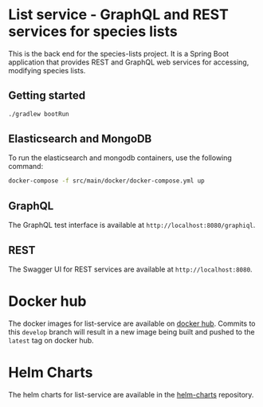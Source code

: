 # List service - GraphQL and REST services for species lists

This is the back end for the species-lists project.
It is a Spring Boot application that provides REST and GraphQL web services for accessing, modifying species lists.

## Getting started

```bash
./gradlew bootRun
```

## Elasticsearch and MongoDB

To run the elasticsearch and mongodb containers, use the following command:

```bash
docker-compose -f src/main/docker/docker-compose.yml up
```

## GraphQL

The GraphQL test interface is available at `http://localhost:8080/graphiql`.

## REST

The Swagger UI for REST services are available at `http://localhost:8080`.


# Docker hub

The docker images for list-service are available on [docker hub](https://hub.docker.com/r/atlasoflivingaustralia/lists-service). 
Commits to this `develop` branch will result in a new image being built and pushed to the `latest` tag on docker hub.

# Helm Charts

The helm charts for list-service are available in the 
[helm-charts](https://github.com/AtlasOfLivingAustralia/helm-charts) repository.